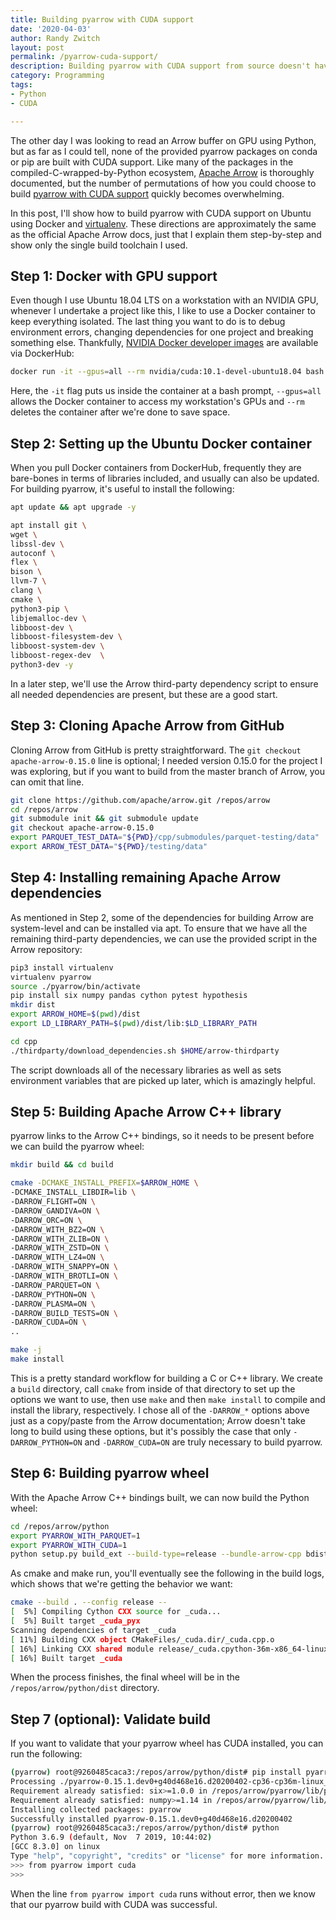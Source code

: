 ```yaml
---
title: Building pyarrow with CUDA support
date: '2020-04-03'
author: Randy Zwitch
layout: post
permalink: /pyarrow-cuda-support/
description: Building pyarrow with CUDA support from source doesn't have to be confusing. Here's how to build pyarrow with CUDA support using virtualenv and Docker.
category: Programming
tags:
- Python
- CUDA

---
```


The other day I was looking to read an Arrow buffer on GPU using Python, but as far as I could tell, none of the provided pyarrow packages on conda or pip are built with CUDA support. Like many of the packages in the compiled-C-wrapped-by-Python ecosystem, [Apache Arrow](http://arrow.apache.org/) is thoroughly documented, but the number of permutations of how you could choose to build [pyarrow with CUDA support](http://arrow.apache.org/docs/developers/python.html#building-on-linux-and-macos) quickly becomes overwhelming.

In this post, I'll show how to build pyarrow with CUDA support on Ubuntu using Docker and [virtualenv](https://docs.python-guide.org/dev/virtualenvs/#lower-level-virtualenv). These directions are approximately the same as the official Apache Arrow docs, just that I explain them step-by-step and show only the single build toolchain I used.

## Step 1: Docker with GPU support

Even though I use Ubuntu 18.04 LTS on a workstation with an NVIDIA GPU, whenever I undertake a project like this, I like to use a Docker container to keep everything isolated. The last thing you want to do is to debug environment errors, changing dependencies for one project and breaking something else. Thankfully, [NVIDIA Docker developer images](https://hub.docker.com/r/nvidia/cuda/) are available via DockerHub:

```bash
docker run -it --gpus=all --rm nvidia/cuda:10.1-devel-ubuntu18.04 bash
```

Here, the `-it` flag puts us inside the container at a bash prompt, `--gpus=all` allows the Docker container to access my workstation's GPUs and `--rm` deletes the container after we're done to save space.

## Step 2: Setting up the Ubuntu Docker container

When you pull Docker containers from DockerHub, frequently they are bare-bones in terms of libraries included, and usually can also be updated. For building pyarrow, it's useful to install the following:

```bash
apt update && apt upgrade -y

apt install git \
wget \
libssl-dev \
autoconf \
flex \
bison \
llvm-7 \
clang \
cmake \
python3-pip \
libjemalloc-dev \
libboost-dev \
libboost-filesystem-dev \
libboost-system-dev \
libboost-regex-dev  \
python3-dev -y
```

In a later step, we'll use the Arrow third-party dependency script to ensure all needed dependencies are present, but these are a good start.

## Step 3: Cloning Apache Arrow from GitHub

Cloning Arrow from GitHub is pretty straightforward. The `git checkout apache-arrow-0.15.0` line is optional; I needed version 0.15.0 for the project I was exploring, but if you want to build from the master branch of Arrow, you can omit that line.

```bash
git clone https://github.com/apache/arrow.git /repos/arrow
cd /repos/arrow
git submodule init && git submodule update
git checkout apache-arrow-0.15.0
export PARQUET_TEST_DATA="${PWD}/cpp/submodules/parquet-testing/data"
export ARROW_TEST_DATA="${PWD}/testing/data"
```

## Step 4: Installing remaining Apache Arrow dependencies

As mentioned in Step 2, some of the dependencies for building Arrow are system-level and can be installed via apt. To ensure that we have all the remaining third-party dependencies, we can use the provided script in the Arrow repository:

```bash
pip3 install virtualenv
virtualenv pyarrow
source ./pyarrow/bin/activate
pip install six numpy pandas cython pytest hypothesis
mkdir dist
export ARROW_HOME=$(pwd)/dist
export LD_LIBRARY_PATH=$(pwd)/dist/lib:$LD_LIBRARY_PATH

cd cpp
./thirdparty/download_dependencies.sh $HOME/arrow-thirdparty
```

The script downloads all of the necessary libraries as well as sets environment variables that are picked up later, which is amazingly helpful.

## Step 5: Building Apache Arrow C++ library

pyarrow links to the Arrow C++ bindings, so it needs to be present before we can build the pyarrow wheel:

```bash
mkdir build && cd build

cmake -DCMAKE_INSTALL_PREFIX=$ARROW_HOME \
-DCMAKE_INSTALL_LIBDIR=lib \
-DARROW_FLIGHT=ON \
-DARROW_GANDIVA=ON \
-DARROW_ORC=ON \
-DARROW_WITH_BZ2=ON \
-DARROW_WITH_ZLIB=ON \
-DARROW_WITH_ZSTD=ON \
-DARROW_WITH_LZ4=ON \
-DARROW_WITH_SNAPPY=ON \
-DARROW_WITH_BROTLI=ON \
-DARROW_PARQUET=ON \
-DARROW_PYTHON=ON \
-DARROW_PLASMA=ON \
-DARROW_BUILD_TESTS=ON \
-DARROW_CUDA=ON \
..

make -j
make install
```

This is a pretty standard workflow for building a C or C++ library. We create a `build` directory, call `cmake` from inside of that directory to set up the options we want to use, then use `make` and then `make install` to compile and install the library, respectively. I chose all of the `-DARROW_*` options above just as a copy/paste from the Arrow documentation; Arrow doesn't take long to build using these options, but it's possibly the case that only `-DARROW_PYTHON=ON` and `-DARROW_CUDA=ON` are truly necessary to build pyarrow.

## Step 6: Building pyarrow wheel

With the Apache Arrow C++ bindings built, we can now build the Python wheel:

```bash
cd /repos/arrow/python
export PYARROW_WITH_PARQUET=1
export PYARROW_WITH_CUDA=1
python setup.py build_ext --build-type=release --bundle-arrow-cpp bdist_wheel
```

As cmake and make run, you'll eventually see the following in the build logs, which shows that we're getting the behavior we want:

```bash
cmake --build . --config release --
[  5%] Compiling Cython CXX source for _cuda...
[  5%] Built target _cuda_pyx
Scanning dependencies of target _cuda
[ 11%] Building CXX object CMakeFiles/_cuda.dir/_cuda.cpp.o
[ 16%] Linking CXX shared module release/_cuda.cpython-36m-x86_64-linux-gnu.so
[ 16%] Built target _cuda
```

When the process finishes, the final wheel will be in the `/repos/arrow/python/dist` directory.

## Step 7 (optional): Validate build

If you want to validate that your pyarrow wheel has CUDA installed, you can run the following:

```bash
(pyarrow) root@9260485caca3:/repos/arrow/python/dist# pip install pyarrow-0.15.1.dev0+g40d468e16.d20200402-cp36-cp36m-linux_x86_64.whl
Processing ./pyarrow-0.15.1.dev0+g40d468e16.d20200402-cp36-cp36m-linux_x86_64.whl
Requirement already satisfied: six>=1.0.0 in /repos/arrow/pyarrow/lib/python3.6/site-packages (from pyarrow==0.15.1.dev0+g40d468e16.d20200402) (1.14.0)
Requirement already satisfied: numpy>=1.14 in /repos/arrow/pyarrow/lib/python3.6/site-packages (from pyarrow==0.15.1.dev0+g40d468e16.d20200402) (1.18.2)
Installing collected packages: pyarrow
Successfully installed pyarrow-0.15.1.dev0+g40d468e16.d20200402
(pyarrow) root@9260485caca3:/repos/arrow/python/dist# python
Python 3.6.9 (default, Nov  7 2019, 10:44:02)
[GCC 8.3.0] on linux
Type "help", "copyright", "credits" or "license" for more information.
>>> from pyarrow import cuda
>>>
```

When the line `from pyarrow import cuda` runs without error, then we know that our pyarrow build with CUDA was successful.

